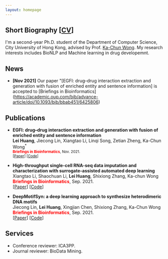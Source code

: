 ```yaml
---
layout: homepage
---
```


## Short Biography [<a href="" target="_blank">CV</a>]

I'm a second-year Ph.D. student of the Department of Computer Science, City University of Hong Kong, advised by Prof. [Ka-Chun Wong](http://www.cs.toronto.edu/~wkc/). My research interests includes BioNLP and Machine learning in drug developemnt. 

## News

- **[Nov 2021]** Our paper "[EGFI: drug–drug interaction extraction and generation with fusion of enriched entity and sentence information] is accepted to [Briefings in Bioinformatics] (https://academic.oup.com/bib/advance-article/doi/10.1093/bib/bbab451/6425806)

## Publications
- **EGFI: drug–drug interaction extraction and generation with fusion of enriched entity and sentence information**
  <br>
  **Lei Huang**, Jiecong Lin, Xiangtao Li, Linqi Song, Zetian Zheng, Ka-Chun Wong<sup>\*
  <br>
  <span style="color:red">**Briefings in Bioinformatics**</span>, Nov. 2021.
  <br>
  [[Paper](https://academic.oup.com/bib/advance-article/doi/10.1093/bib/bbab451/6425806)] [[Code]()]

  
- **High-throughput single-cell RNA-seq data imputation and characterization with surrogate-assisted automated deep learning**
  <br>
  Xiangtao Li, Shaochuan Li, **Lei Huang**, Shixiong Zhang, Ka-chun Wong
  <br>
  <span style="color:red">**Briefings in Bioinformatics**</span>, Sep. 2021.
  <br>
  [[Paper](https://academic.oup.com/bib/advance-article/doi/10.1093/bib/bbab368/6374131?searchresult=1)] [[Code](https://github.com/li-shaochuan/SEDIM)]
  
- **DeepMotifSyn: a deep learning approach to synthesize heterodimeric DNA motifs**
  <br>
  Jiecong Lin, **Lei Huang**, Xingjian Chen, Shixiong Zhang, Ka-Chun Wong
  <br>
  <span style="color:red">**Briefings in Bioinformatics**</span>, Sep. 2021.
  <br>
  [[Paper](https://academic.oup.com/bib/advance-article/doi/10.1093/bib/bbab334/6370301?searchresult=1)] [[Code](https://github.com/JasonLinjc/deepMotifSyn)]
 
  
## Services

- Conference reviewer: ICA3PP.
- Journal reviewer: BioData Mining.

